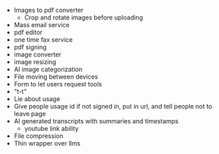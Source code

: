 - Images to pdf converter
    - Crop and rotate images before uploading
- Mass email service
- pdf editor
- one time fax service
- pdf signing
- image converter
- image resizing
- AI image categorization
- File moving between devices
- Form to let users request tools
- "t-t"
- Lie about usage
- Give people usage id if not signed in, put in url, and tell people not to leave page 
- AI generated transcripts with summaries and timestamps
    - youtube link ability
- File compression
- Thin wrapper over llms
